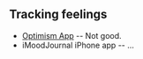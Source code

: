 ## Tracking feelings

* [Optimism App](http://www.findingoptimism.com) -- Not good.
* iMoodJournal iPhone app -- ...